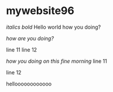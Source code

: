 # mywebsite96

*italics*
*bold*
Hello world
how you doing?


*how are you doing?*

line 11
line 12

*how you doing on this fine morning*
line 11

line 12

helloooooooooooo